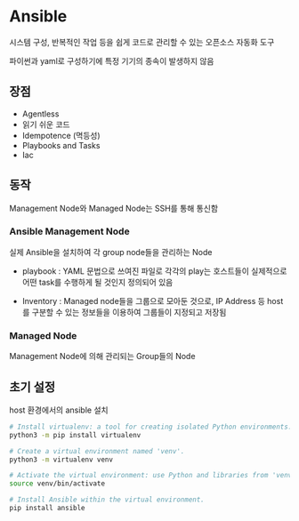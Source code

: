 # Ansible

시스템 구성, 반복적인 작업 등을 쉽게 코드로 관리할 수 있는 오픈소스 자동화 도구

파이썬과 yaml로 구성하기에 특정 기기의 종속이 발생하지 않음

## 장점

- Agentless
- 읽기 쉬운 코드
- Idempotence (멱등성)
- Playbooks and Tasks
- Iac

## 동작

Management Node와 Managed Node는 SSH를 통해 통신함

### Ansible Management Node

실제 Ansible을 설치하여 각 group node들을 관리하는 Node

- playbook
  : YAML 문법으로 쓰여진 파일로 각각의 play는 호스트들이 실제적으로 어떤 task를 수행하게 될 것인지 정의되어 있음

- Inventory
  : Managed node들을 그룹으로 모아둔 것으로, IP Address 등 host를 구분할 수 있는 정보들을 이용하여 그룹들이 지정되고 저장됨

### Managed Node

Management Node에 의해 관리되는 Group들의 Node

## 초기 설정

host 환경에서의 ansible 설치

```zsh
# Install virtualenv: a tool for creating isolated Python environments.
python3 -m pip install virtualenv

# Create a virtual environment named 'venv'.
python3 -m virtualenv venv

# Activate the virtual environment: use Python and libraries from 'venv'.
source venv/bin/activate

# Install Ansible within the virtual environment.
pip install ansible
```

